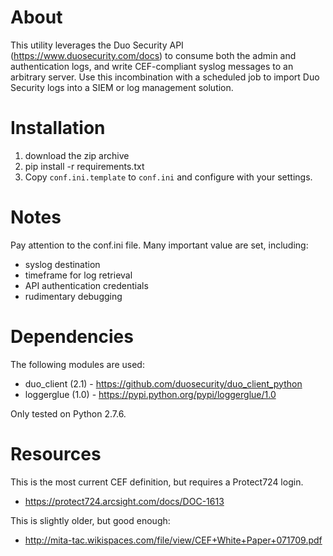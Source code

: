 # About

This utility leverages the Duo Security API (https://www.duosecurity.com/docs) to consume both the admin and authentication logs, and write CEF-compliant syslog messages to an arbitrary server. Use this incombination with a scheduled job to import Duo Security logs into a SIEM or log management solution.

# Installation

1. download the zip archive
2. pip install -r requirements.txt
3. Copy `conf.ini.template` to `conf.ini` and configure with your settings.

# Notes

Pay attention to the conf.ini file. Many important value are set, including:

- syslog destination
- timeframe for log retrieval 
- API authentication credentials
- rudimentary debugging

# Dependencies

The following modules are used:

- duo_client (2.1) - https://github.com/duosecurity/duo_client_python
- loggerglue (1.0) - https://pypi.python.org/pypi/loggerglue/1.0

Only tested on Python 2.7.6. 

# Resources
This is the most current CEF definition, but requires a Protect724 login.
- https://protect724.arcsight.com/docs/DOC-1613

This is slightly older, but good enough:
- http://mita-tac.wikispaces.com/file/view/CEF+White+Paper+071709.pdf
